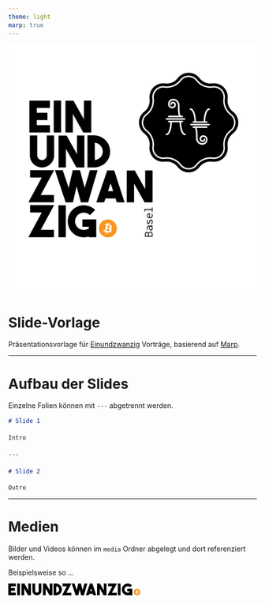 ```yaml
---
theme: light
marp: true
---
```


![bg left:40% 80%](./media/einundzwanzig.basel.logo.svg)

# **Slide-Vorlage**

Präsentationsvorlage für [Einundzwanzig](https://einundzwanzig.space/) Vorträge, basierend auf [Marp](https://marp.app/).

---

# Aufbau der Slides

Einzelne Folien können mit `---` abgetrennt werden.

<!-- footer: Hier könnte dein Name stehen -->

```markdown
# Slide 1

Intro

---

# Slide 2

Outro

```

---

# Medien

Bilder und Videos können im `media` Ordner abgelegt und dort referenziert werden.

Beispielsweise so …

![Das Einundzwanzig-Logo](./media/einundzwanzig-horizontal.svg)
